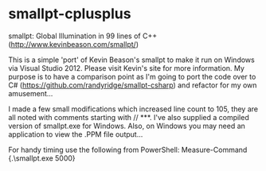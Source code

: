 smallpt-cplusplus
==============

smallpt: Global Illumination in 99 lines of C++ 
(http://www.kevinbeason.com/smallpt/)

This is a simple 'port' of Kevin Beason's smallpt to make it run on Windows via Visual Studio 2012. Please visit Kevin's site for more information.  My purpose is to have a comparison point as I'm going to port the code over to C# (https://github.com/randyridge/smallpt-csharp) and refactor for my own amusement...

I made a few small modifications which increased line count to 105, they are all noted with comments starting with // ***.  I've also supplied a compiled version of smallpt.exe for Windows.  Also, on Windows you may need an application to view the .PPM file output...

For handy timing use the following from PowerShell:
Measure-Command {.\smallpt.exe 5000}
